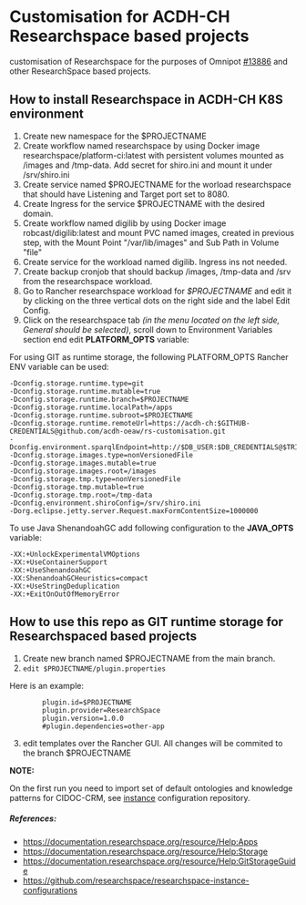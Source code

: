 # Customisation for ACDH-CH Researchspace based projects

customisation of Researchspace for the purposes of Omnipot [#13886](https://redmine.acdh.oeaw.ac.at/issues/13886 "#13886") and other ResearchSpace based projects.

## How to install Researchspace in ACDH-CH K8S environment

1. Create new namespace for the $PROJECTNAME
2. Create workflow named researchspace by using Docker image researchspace/platform-ci:latest with persistent volumes mounted as /images and /tmp-data. Add secret for shiro.ini and mount it under /srv/shiro.ini 
3. Create service named $PROJECTNAME for the worload researchspace that should have Listening and Target port set to 8080.
4. Create Ingress for the service $PROJECTNAME with the desired domain.
5. Create workflow named digilib by using Docker image robcast/digilib:latest and mount PVC named images, created in previous step, with the Mount Point "/var/lib/images" and Sub Path in Volume "file" 
6. Create service for the workload named digilib. Ingress ins not needed.
7. Create backup cronjob that should backup /images, /tmp-data and /srv from the researchspace workload.
8. Go to Rancher researchspace workload for *$PROJECTNAME* and edit it by clicking on the three vertical dots on the right side and the label Edit Config.
9. Click on the researchspace tab *(in the menu located on the left side, General should be selected)*, scroll down to Environment Variables section end edit **PLATFORM_OPTS** variable:

For using GIT as runtime storage, the following PLATFORM_OPTS Rancher ENV variable can be used: 

```
-Dconfig.storage.runtime.type=git
-Dconfig.storage.runtime.mutable=true
-Dconfig.storage.runtime.branch=$PROJECTNAME
-Dconfig.storage.runtime.localPath=/apps
-Dconfig.storage.runtime.subroot=$PROJECTNAME
-Dconfig.storage.runtime.remoteUrl=https://acdh-ch:$GITHUB-CREDENTIALS@github.com/acdh-oeaw/rs-customisation.git
-Dconfig.environment.sparqlEndpoint=http://$DB_USER:$DB_CREDENTIALS@$TRIPLESTORE:8080/$DB_NAME/sparql
-Dconfig.storage.images.type=nonVersionedFile   
-Dconfig.storage.images.mutable=true   
-Dconfig.storage.images.root=/images   
-Dconfig.storage.tmp.type=nonVersionedFile  
-Dconfig.storage.tmp.mutable=true   
-Dconfig.storage.tmp.root=/tmp-data   
-Dconfig.environment.shiroConfig=/srv/shiro.ini   
-Dorg.eclipse.jetty.server.Request.maxFormContentSize=1000000
```

To use Java ShenandoahGC add following configuration to the **JAVA_OPTS** variable:

```shell
-XX:+UnlockExperimentalVMOptions
-XX:+UseContainerSupport 
-XX:+UseShenandoahGC 
-XX:ShenandoahGCHeuristics=compact 
-XX:+UseStringDeduplication 
-XX:+ExitOnOutOfMemoryError
```

## How to use this repo as GIT runtime storage for Researchspaced based projects

1. Create new branch named $PROJECTNAME from the main branch. 
2. `edit $PROJECTNAME/plugin.properties`  

Here is an example:

```shell
        plugin.id=$PROJECTNAME
        plugin.provider=ResearchSpace
        plugin.version=1.0.0
        #plugin.dependencies=other-app
```

3. edit templates over the Rancher GUI. All changes will be commited to the branch $PROJECTNAME

**NOTE:**

On the first run you need to import set of default ontologies and knowledge patterns for CIDOC-CRM, see [instance](https://github.com/researchspace/researchspace-instance-configurations "instance") configuration repository. 

##### References:
- https://documentation.researchspace.org/resource/Help:Apps
- https://documentation.researchspace.org/resource/Help:Storage
- https://documentation.researchspace.org/resource/Help:GitStorageGuide
- https://github.com/researchspace/researchspace-instance-configurations
